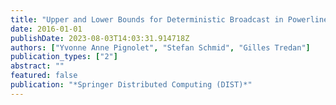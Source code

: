 ```yaml
---
title: "Upper and Lower Bounds for Deterministic Broadcast in Powerline Communication Networks"
date: 2016-01-01
publishDate: 2023-08-03T14:03:31.914718Z
authors: ["Yvonne Anne Pignolet", "Stefan Schmid", "Gilles Tredan"]
publication_types: ["2"]
abstract: ""
featured: false
publication: "*Springer Distributed Computing (DIST)*"
---
```


